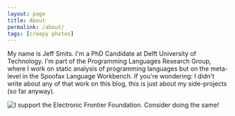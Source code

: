 ```yaml
---
layout: page
title: About
permalink: /about/
tags: [creepy photos]
---
```


My name is Jeff Smits. I'm a PhD Candidate at Delft University of Technology. I'm part of the Programming Languages Research Group, where I work on static analysis of programming languages but on the meta-level in the Spoofax Language Workbench. If you're wondering: I didn't write about any of that work on this blog, this is just about my side-projects (so far anyway). 

![I support the Electronic Frontier Foundation. Consider doing the same!]({{url}}/images/2017mb.png)
